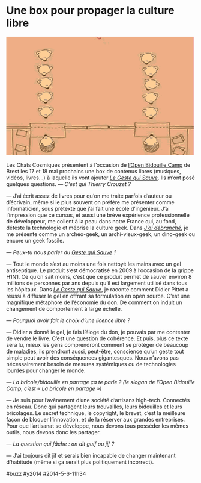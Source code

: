 # Une box pour propager la culture libre

![](_i/supermarket.gif)

Les Chats Cosmiques présentent à l’occasion de [l’Open Bidouille Camp](http://obc.lesfabriquesduponant.net/) de Brest les 17 et 18 mai prochains une box de contenus libres (musiques, vidéos, livres…) à laquelle ils vont ajouter *[Le Geste qui Sauve](../../page/le-geste-qui-sauve)*. Ils m’ont posé quelques questions.
*— C’est qui Thierry Crouzet ?*

— J’ai écrit assez de livres pour qu’on me traite parfois d’auteur ou d’écrivain, même si le plus souvent on préfère me présenter comme informaticien, sous prétexte que j’ai fait une école d’ingénieur. J’ai l’impression que ce cursus, et aussi une brève expérience professionnelle de développeur, me collent à la peau dans notre France qui, au fond, déteste la technologie et méprise la culture geek. Dans *[J’ai débranché](../../page/jai-debranche)*, je me présente comme un archéo-geek, un archi-vieux-geek, un dino-geek ou encore un geek fossile.

*— Peux-tu nous parler du *[Geste qui Sauve](../../page/le-geste-qui-sauve)* ?*

— Tout le monde s’est au moins une fois nettoyé les mains avec un gel antiseptique. Le produit s’est démocratisé en 2009 à l’occasion de la grippe H1N1. Ce qu’on sait moins, c’est que ce produit permet de sauver environ 8 millions de personnes par ans depuis qu’il est largement utilisé dans tous les hôpitaux. Dans *[Le Geste qui Sauve](../../page/le-geste-qui-sauve)*, je raconte comment Didier Pittet a réussi à diffuser le gel en offrant sa formulation en open source. C’est une magnifique métaphore de l’économie du don. De comment on induit un changement de comportement à large échelle.

*— Pourquoi avoir fait le choix d’une licence libre ?*

— Didier a donné le gel, je fais l’éloge du don, je pouvais par me contenter de vendre le livre. C’est une question de cohérence. Et puis, plus ce texte sera lu, mieux les gens comprendront comment se protéger de beaucoup de maladies, ils prendront aussi, peut-être, conscience qu’un geste tout simple peut avoir des conséquences gigantesques. Nous n’avons pas nécessairement besoin de mesures systémiques ou de technologies lourdes pour changer le monde.

*— La bricole/bidouille en partage ça te parle ? (le slogan de l’Open Bidouille Camp, c’est « La bricole en partage »)*

— Je suis pour l’avènement d’une société d’artisans high-tech. Connectés en réseau. Donc qui partagent leurs trouvailles, leurs bidouilles et leurs bricolages. Le secret technique, le copyright, le brevet, c’est la meilleure façon de bloquer l’innovation, et de la réserver aux grandes entreprises. Pour que l’artisanat se développe, nous devons tous posséder les mêmes outils, nous devons donc les partager.

*— La question qui fâche : on dit guif ou jif ?*

— J’ai toujours dit jif et serais bien incapable de changer maintenant d’habitude (même si ça serait plus politiquement incorrect).

#buzz #y2014 #2014-5-6-11h34

